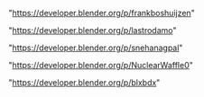 "https://developer.blender.org/p/frankboshuijzen"

"https://developer.blender.org/p/lastrodamo"

"https://developer.blender.org/p/snehanagpal"

 
"https://developer.blender.org/p/NuclearWaffle0"


"https://developer.blender.org/p/blxbdx"


 
